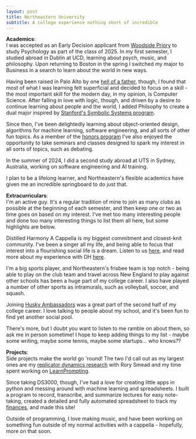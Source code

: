 ```yaml
---
layout: post
title: Northeastern University
subtitle: A college experience nothing short of incredible
---
```

**Academics**: <br>
I was accepted as an Early Decision applicant from <a href="/pages/wps/">Woodside Priory</a> to study Psychology as part of the class of 2025. In my first semester, I studied abroad in Dublin at UCD, learning about psych, music, and philosophy. Upon returning to Boston in the spring I switched my major to Business in a search to learn about the world in new ways. 

Having been raised in Palo Alto by one <a href="https://www.nfx.com/team/james-currier">hell of a father</a>, though, I found that most of what I was learning felt superficial and decided to focus on a skill - the most important skill for the modern day, in my opinion, is Computer Science. After falling in love with logic, though, and driven by a desire to continue learning about people and the world, I added Philsophy to create a dual major inspired by <a href="https://symsys.stanford.edu">Stanford's Symbolic Systems program</a>. 

Since then, I've been delightedly learning about object-oriented design, algorithms for machine learning, software engineering, and all sorts of other fun topics. As a member of the <a href="https://honorsprogram.sites.northeastern.edu">honors program</a> I've also enjoyed the opportunity to take seminars and classes designed to spark my interest in all sorts of topics, such as debating. 

In the summer of 2024, I did a second study abroad at UTS in Sydney, Australia, working on software engineering and AI training. 

I plan to be a lifelong learner, and Northeastern's flexible academics have given me an incredible springboard to do just that. 

**Extracurriculars**: <br>
I'm an active guy. It's a regular tradition of mine to join as many clubs as possible at the beginning of each semester, and then keep one or two as time goes on based on my interest. I've met too many interesting people and done too many interesting things to list them all here, but some highlights are below.

Distilled Harmony A Cappella is my biggest commitment and closest-knit community. I've been a singer all my life, and being able to focus that interest into a flourishing social life is a dream. Listen to us <a href="https://open.spotify.com/artist/2oYLwmWHaHrK4suIVZh8SU?si=onWYwynpRKm06WwEnaS75A">here</a>, and read more about my experience with DH <a href="/pages/dh.md">here</a>. 

I'm a big sports player, and Northeastern's frisbee team is top notch - being able to play on the club team and travel across New England to play against other schools has been a huge part of my college career. I also have played a number of other sports as intramurals, such as volleyball, soccer, and squash. 

Joining <a href="/pages/ambassadors.md">Husky Ambassadors</a> was a great part of the second half of my college career. I love talking to people about my school, and it's been fun to find yet another social pool. 

There's more, but I doubt you want to listen to me ramble on about them, so ask me in person sometime! I hope to keep adding things to my list - maybe some writing, maybe some tennis, maybe some startups... who knows??


**Projects**: <br>
Side projects make the world go 'round! The two I'd call out as my largest ones are my <a href="/pages/dtrd.md">replicator dynamics research</a> with Rory Smead and my time spent working on <a href="/pages/lp.md">LearnPrompting</a>. 

Since taking DS3000, though, I've had a love for creating little apps in python and messing around with machine learning and spreadsheets. I built a program to record, transcribe, and summarize lectures for easy note-taking, created a detailed and fully automated spreadsheet to track my <a href="/pages/invest.md">finances</a>, and made this site!

Outside of programming, I love making music, and have been working on something fun outside of my normal activities with a cappella - hopefully, more on that soon. 

